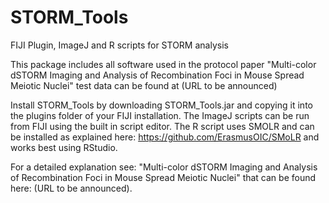 # STORM_Tools
FIJI Plugin, ImageJ and R scripts for STORM analysis

This package includes all software used in the protocol paper "Multi-color dSTORM Imaging and Analysis of Recombination Foci in Mouse Spread Meiotic Nuclei"
test data can be found at (URL to be announced)


Install STORM_Tools by downloading STORM_Tools.jar and copying it into the plugins folder of your FIJI installation.
The ImageJ scripts can be run from FIJI using the built in script editor.
The R script uses SMOLR and can be installed as explained here: https://github.com/ErasmusOIC/SMoLR and works best using RStudio.

For a detailed explanation see: "Multi-color dSTORM Imaging and Analysis of Recombination Foci in Mouse Spread Meiotic Nuclei" that can be found here: (URL to be announced).
